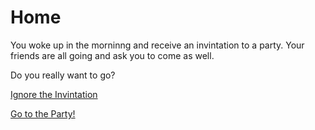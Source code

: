 # Home

You woke up in the morninng and receive an invintation to a party. Your friends are all going and ask you to come as well.

Do you really want to go?

[Ignore the Invintation](no-party-human.md)

[Go to the Party!](party-zombie.md)
